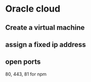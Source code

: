 # Oracle cloud

## Create a virtual machine

## assign a fixed ip address

## open ports

80, 443, 81 for npm
